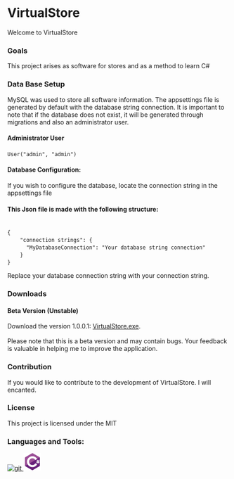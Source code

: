 <h1> VirtualStore</h1>

</h3>Welcome to VirtualStore</h3>

<h3>Goals</h3>
<p>This project arises as software for stores and as a method to learn C#</p>

<h3>Data Base Setup</h3>
<p>MySQL was used to store all software information. The appsettings file is generated by default with the database string connection. It is important to note that if the database does not exist, it will be generated through migrations and also an administrator user.</p>

<h4>Administrator User</h4>
<code>User("admin", "admin")</code>

<h4>Database Configuration:</h4>
 <p>If you wish to configure the database, locate the connection string in the appsettings file</p>

<h4>This Json file is made with the following structure:</h4>

<code>
{
    "connection strings": {
      "MyDatabaseConnection": "Your database string connection"
    }
}
</code>

<p>Replace your database connection string with your connection string.</p>


<h3>Downloads</h3>

<h4>Beta Version (Unstable)</h4>

<p>Download the version 1.0.0.1: <a href="https://download848.mediafire.com/stuo1xtm4angH2WOYNBpoWbEUW83EyCI6OWw-mGHmkc9ti2yREAQamPVnat6BML6d95lLwntu2KL8BC_kBjguMSTsKsA2r-frp52y0O6zT55iUtZBuc9P14VsnFfsXE-2XtMiUqYLhbaopdC4i511QwGdTgFNFBiEOJhkXBeRJXkaQ/613w31l9a42pxhg/VirtualStore.Setup.exe">VirtualStore.exe</a>. <br></br>
Please note that this is a beta version and may contain bugs. Your feedback is valuable in helping me to improve the application.</p>


<h3>Contribution</h3>
<p>If you would like to contribute to the development of VirtualStore. I will encanted.</p>


<h3>License</h3>
<p>This project is licensed under the MIT</p>

<h3 align="left">Languages and Tools:</h3>
<p align="left"> <a href="https://git-scm.com/" target="_blank" rel="noreferrer"> <img src="https://www.vectorlogo.zone/logos/git-scm/git-scm-icon.svg" alt="git" width="40" height="40"/> </a> <a href="https://www.c#.org" target="_blank" rel="noreferrer"> <img src="https://raw.githubusercontent.com/devicons/devicon/master/icons/csharp/csharp-original.svg" alt="c#" width="40" height="40"/> </a> </p>
